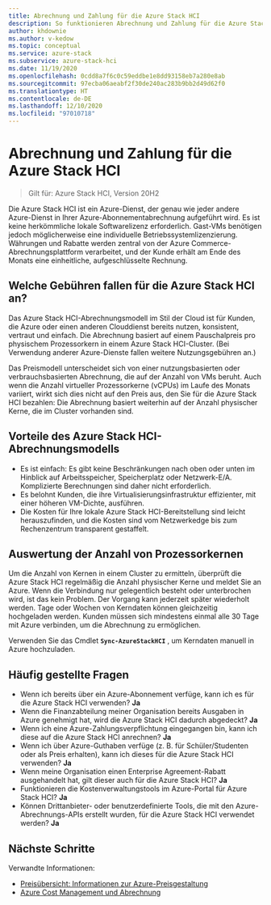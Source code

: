 ```yaml
---
title: Abrechnung und Zahlung für die Azure Stack HCI
description: So funktionieren Abrechnung und Zahlung für die Azure Stack HCI.
author: khdownie
ms.author: v-kedow
ms.topic: conceptual
ms.service: azure-stack
ms.subservice: azure-stack-hci
ms.date: 11/19/2020
ms.openlocfilehash: 0cdd8a7f6c0c59eddbe1e8dd93158eb7a280e8ab
ms.sourcegitcommit: 97ecba06aeabf2f30de240ac283b9bb2d49d62f0
ms.translationtype: HT
ms.contentlocale: de-DE
ms.lasthandoff: 12/10/2020
ms.locfileid: "97010718"
---
```

# <a name="azure-stack-hci-billing-and-payment"></a>Abrechnung und Zahlung für die Azure Stack HCI

> Gilt für: Azure Stack HCI, Version 20H2

Die Azure Stack HCI ist ein Azure-Dienst, der genau wie jeder andere Azure-Dienst in Ihrer Azure-Abonnementabrechnung aufgeführt wird. Es ist keine herkömmliche lokale Softwarelizenz erforderlich. Gast-VMs benötigen jedoch möglicherweise eine individuelle Betriebssystemlizenzierung. Währungen und Rabatte werden zentral von der Azure Commerce-Abrechnungsplattform verarbeitet, und der Kunde erhält am Ende des Monats eine einheitliche, aufgeschlüsselte Rechnung.

## <a name="what-does-azure-stack-hci-charge-for"></a>Welche Gebühren fallen für die Azure Stack HCI an?

Das Azure Stack HCI-Abrechnungsmodell im Stil der Cloud ist für Kunden, die Azure oder einen anderen Clouddienst bereits nutzen, konsistent, vertraut und einfach. Die Abrechnung basiert auf einem Pauschalpreis pro physischem Prozessorkern in einem Azure Stack HCI-Cluster. (Bei Verwendung anderer Azure-Dienste fallen weitere Nutzungsgebühren an.)

Das Preismodell unterscheidet sich von einer nutzungsbasierten oder verbrauchsbasierten Abrechnung, die auf der Anzahl von VMs beruht. Auch wenn die Anzahl virtueller Prozessorkerne (vCPUs) im Laufe des Monats variiert, wirkt sich dies nicht auf den Preis aus, den Sie für die Azure Stack HCI bezahlen: Die Abrechnung basiert weiterhin auf der Anzahl physischer Kerne, die im Cluster vorhanden sind.

## <a name="advantages-of-the-azure-stack-hci-billing-model"></a>Vorteile des Azure Stack HCI-Abrechnungsmodells

- Es ist einfach: Es gibt keine Beschränkungen nach oben oder unten im Hinblick auf Arbeitsspeicher, Speicherplatz oder Netzwerk-E/A. Komplizierte Berechnungen sind daher nicht erforderlich.
- Es belohnt Kunden, die ihre Virtualisierungsinfrastruktur effizienter, mit einer höheren VM-Dichte, ausführen.
- Die Kosten für Ihre lokale Azure Stack HCI-Bereitstellung sind leicht herauszufinden, und die Kosten sind vom Netzwerkedge bis zum Rechenzentrum transparent gestaffelt.

## <a name="how-the-number-of-processor-cores-is-assessed"></a>Auswertung der Anzahl von Prozessorkernen

Um die Anzahl von Kernen in einem Cluster zu ermitteln, überprüft die Azure Stack HCI regelmäßig die Anzahl physischer Kerne und meldet Sie an Azure. Wenn die Verbindung nur gelegentlich besteht oder unterbrochen wird, ist das kein Problem. Der Vorgang kann jederzeit später wiederholt werden. Tage oder Wochen von Kerndaten können gleichzeitig hochgeladen werden. Kunden müssen sich mindestens einmal alle 30 Tage mit Azure verbinden, um die Abrechnung zu ermöglichen.

Verwenden Sie das Cmdlet **`Sync-AzureStackHCI`** , um Kerndaten manuell in Azure hochzuladen.

## <a name="faq"></a>Häufig gestellte Fragen

- Wenn ich bereits über ein Azure-Abonnement verfüge, kann ich es für die Azure Stack HCI verwenden? **Ja**
- Wenn die Finanzabteilung meiner Organisation bereits Ausgaben in Azure genehmigt hat, wird die Azure Stack HCI dadurch abgedeckt? **Ja**
- Wenn ich eine Azure-Zahlungsverpflichtung eingegangen bin, kann ich diese auf die Azure Stack HCI anrechnen? **Ja**
- Wenn ich über Azure-Guthaben verfüge (z. B. für Schüler/Studenten oder als Preis erhalten), kann ich dieses für die Azure Stack HCI verwenden? **Ja**
- Wenn meine Organisation einen Enterprise Agreement-Rabatt ausgehandelt hat, gilt dieser auch für die Azure Stack HCI? **Ja**
- Funktionieren die Kostenverwaltungstools im Azure-Portal für Azure Stack HCI? **Ja**
- Können Drittanbieter- oder benutzerdefinierte Tools, die mit den Azure-Abrechnungs-APIs erstellt wurden, für die Azure Stack HCI verwendet werden? **Ja**

## <a name="next-steps"></a>Nächste Schritte

Verwandte Informationen:

- [Preisübersicht: Informationen zur Azure-Preisgestaltung](https://azure.microsoft.com/pricing/)
- [Azure Cost Management und Abrechnung](/azure/cost-management-billing/cost-management-billing-overview)
